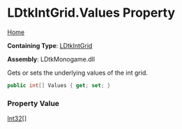 # LDtkIntGrid\.Values Property

[Home](../../../README.md)

**Containing Type**: [LDtkIntGrid](../README.md)

**Assembly**: LDtkMonogame\.dll

  
 Gets or sets the underlying values of the int grid\. 

```csharp
public int[] Values { get; set; }
```

### Property Value

[Int32](https://docs.microsoft.com/en-us/dotnet/api/system.int32)\[\]

